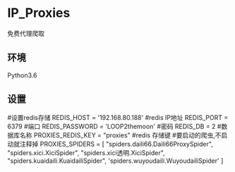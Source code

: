 # IP_Proxies
免费代理爬取
## 环境
Python3.6
## 设置
#设置redis存储
REDIS_HOST = '192.168.80.188' #redis IP地址
REDIS_PORT = 6379             #端口
REDIS_PASSWORD = 'LOOP2themoon' #密码
REDIS_DB = 2                    #数据库名称
PROXIES_REDIS_KEY = "proxies"   #redis 存储键
#要启动的爬虫,不启动就注释掉
PROXIES_SPIDERS = [
    "spiders.daili66.Daili66ProxySpider",
    "spiders.xici.XiciSpider",
"spiders.xici透明.XiciSpider",
"spiders.kuaidaili.KuaidailiSpider",
    'spiders.wuyoudaili.WuyoudailiSpider'
]
